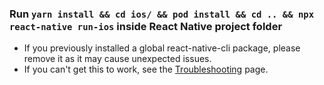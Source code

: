 ### Run `yarn install && cd ios/ && pod install && cd .. && npx react-native run-ios` inside React Native project folder
- If you previously installed a global react-native-cli package, please remove it as it may cause unexpected issues.
- If you can't get this to work, see the [Troubleshooting](https://facebook.github.io/react-native/docs/troubleshooting) page.
